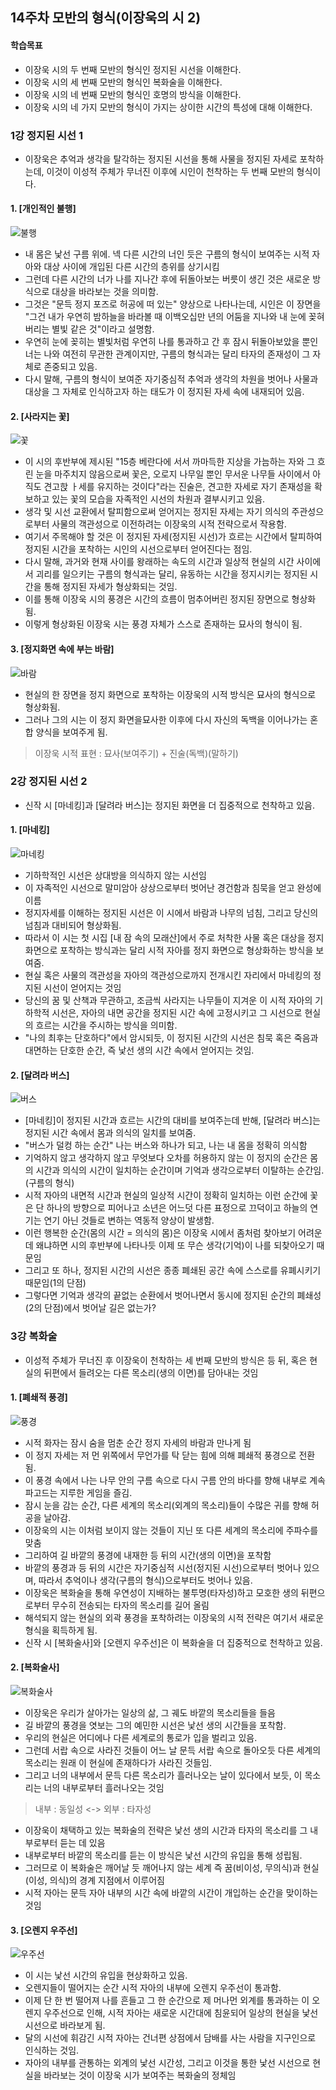 ## 14주차 모반의 형식(이장욱의 시 2)

#### 학습목표
* 이장욱 시의 두 번째 모반의 형식인 정지된 시선을 이해한다.
* 이장욱 시의 세 번째 모반의 형식인 복화술을 이해한다.
* 이장욱 시의 네 번째 모반의 형식인 호명의 방식을 이해한다.
* 이장욱 시의 네 가지 모반의 형식이 가지는 상이한 시간의 특성에 대해 이해한다.

### 1강 정지된 시선 1
* 이장욱은 추억과 생각을 탈각하는 정지된 시선을 통해 사물을 정지된 자세로 포착하는데, 이것이 이성적 주체가 무너진 이후에 시인이 천착하는 두 번째 모반의 형식이다.

#### 1. [개인적인 불행]
![불행](https://blogfiles.pstatic.net/MjAyMDEyMDJfNTIg/MDAxNjA2OTAyNzk3Njcx.gdzK19vMYp47EVqcHnmoVsaPQ9w9q4Yfc1B8QPITyWsg.XGWTErDFlZ3Y0m2zcSeyi9vgk62gfBwizJVVdyzwqKcg.PNG.sonbill/image.png)
* 내 몸은 낯선 구름 위에. 넥 다른 시간의 너인 듯은 구름의 형식이 보여주는 시적 자아와 대상 사이에 개입된 다른 시간의 층위를 상기시킴
* 그런데 다른 시간의 너가 나를 지나간 후에 뒤돌아보는 버릇이 생긴 것은 새로운 방식으로 대상을 바라보는 것을 의미함.
* 그것은 "문득 정지 포즈로 허공에 떠 있는" 양상으로 나타나는데, 시인은 이 장면을 "그건 내가 우연히 밤하늘을 바라볼 때 이백오십만 년의 어둠을 지나와 내 눈에 꽂혀버리는 별빛 같은 것"이라고 설명함.
* 우연히 눈에 꽂히는 별빛처럼 우연히 나를 통과하고 간 후 잠시 뒤돌아보았을 뿐인 너는 나와 여전히 무관한 관계이지만, 구름의 형식과는 달리 타자의 존재성이 그 자체로 존중되고 있음.
* 다시 말해, 구름의 형식이 보여준 자기중심적 추억과 생각의 차원을 벗어나 사물과 대상을 그 자체로 인식하고자 하는 태도가 이 정지된 자세 속에 내재되어 있음.

#### 2. [사라지는 꽃]
![꽃]()
* 이 시의 후반부에 제시된 "15층 베란다에 서서 까마득한 지상을 가늠하는 자와 그 흐린 눈을 마주치지 않음으로써 꽃은, 오로지 나무일 뿐인 무서운 나무들 사이에서 아직도 견고핝 ㅏ세를 유지하는 것이다"라는 진술은, 견고한 자세로 자기 존재성을 확보하고 있는 꽃의 모습을 자족적인 시선의 차원과 결부시키고 있음.
* 생각 및 시선 교환에서 탈피함으로써 얻어지는 정지된 자세는 자기 의식의 주관성으로부터 사물의 객관성으로 이전하려는 이장욱의 시적 전략으로서 작용함.
* 여기서 주목해야 할 것은 이 정지된 자세(정지된 시선)가 흐르는 시간에서 탈피하여 정지된 시간을 포착하는 시인의 시선으로부터 얻어진다는 점임.
* 다시 말해, 과거와 현재 사이를 왕래하는 속도의 시간과 일상적 현실의 시간 사이에서 괴리를 일으키는 구름의 형식과는 달리, 유동하는 시간을 정지시키는 정지된 시간을 통해 정지된 자세가 형상화되는 것임.
* 이를 통해 이장욱 시의 풍경은 시간의 흐름이 멈추어버린 정지된 장면으로 형상화됨.
* 이렇게 형상화된 이장욱 시는 풍경 자체가 스스로 존재하는 묘사의 형식이 됨.

#### 3. [정지화면 속에 부는 바람]
![바람](https://blogfiles.pstatic.net/MjAyMDEyMDJfMTA5/MDAxNjA2OTAzNjA5OTU5.vy7RoqgHwhOwU9DfWKcA57_0CkOCW2vXgse8GLJHzZsg.WyLYafNzuV8SyoMBJ1Y8OfquRx_Tzozc-wM4o5_HPLQg.PNG.sonbill/image.png)
* 현실의 한 장면을 정지 화면으로 포착하는 이장욱의 시적 방식은 묘사의 형식으로 형상화됨.
* 그러나 그의 시는 이 정지 화면을묘사한 이후에 다시 자신의 독백을 이어나가는 혼합 양식을 보여주게 됨.
> 이장욱 시적 표현 : 묘사(보여주기) + 진술(독백)(말하기)


### 2강 정지된 시선 2
* 신작 시 [마네킹]과 [달려라 버스]는 정지된 화면을 더 집중적으로 천착하고 있음.

#### 1. [마네킹]
![마네킹](https://blogfiles.pstatic.net/MjAyMDEyMDJfMTEy/MDAxNjA2OTAzOTg5MjU2.tiABiVI0gdhlKVCkIwGwy-UYN9oA-M1yX-pRe9JuP8Ug.6llcjDRRv7pnwd902PlHmqa9GRvGyqHU6SFnb7aI4YMg.PNG.sonbill/image.png)
* 기하학적인 시선은 상대방을 의식하지 않는 시선임
* 이 자족적인 시선으로 말미암아 상상으로부터 벗어난 경건함과 침묵을 얻고 완성에 이름
* 정지자세를 이해하는 정지된 시선은 이 시에서 바람과 나무의 넘침, 그리고 당신의 넘침과 대비되어 형상화됨.
* 따라서 이 시는 첫 시집 [내 잠 속의 모래산]에서 주로 처착한 사물 혹은 대상을 정지 화면으로 포착하는 방식과는 달리 시적 자아를 정지 화면으로 형상화하는 방식을 보여줌.
* 현실 혹은 사물의 객관성을 자아의 객관성으로까지 전개시킨 자리에서 마네킹의 정지된 시선이 얻어지는 것임
* 당신의 꿈 및 산책과 무관하고, 조금씩 사라지는 나무들이 지겨운 이 시적 자아의 기하학적 시선은, 자아의 내면 공간을 정지된 시간 속에 고정시키고 그 시선으로 현실의 흐르는 시간을 주시하는 방식을 의미함.
* "나의 최후는 단호하다"에서 암시되듯, 이 정지된 시간의 시선은 침묵 혹은 죽음과 대면하는 단호한 순간, 즉 낯선 생의 시간 속에서 얻어지는 것임.

#### 2. [달려라 버스]
![버스](https://blogfiles.pstatic.net/MjAyMDEyMDJfNzYg/MDAxNjA2OTA0NDc2Njcy.DqUt2Q8cJhYXyesrH1LhUE3X-NMWyQJHAVFGC0y1_kQg.NUeD0JjCaXsCQtYLFh0sOyIpU4d9rYRlA2RFrUK5DWsg.PNG.sonbill/image.png)
* [마네킹]이 정지된 시간과 흐르는 시간의 대비를 보여주는데 반해, [달려라 버스]는 정지된 시간 속에서 몸과 의식의 일치를 보여줌.
* "버스가 덜컹 하는 순간" 나는 버스와 하나가 되고, 나는 내 몸을 정확히 의식함
* 기억하지 않고 생각하지 않고 무엇보다 오차를 허용하지 않는 이 정지의 순간은 몸의 시간과 의식의 시간이 일치하는 순간이며 기억과 생각으로부터 이탈하는 순간임.(구름의 형식)
* 시적 자아의 내면적 시간과 현실의 일상적 시간이 정확히 일치하는 이런 순간에 꽃은 단 하나의 방향으로 피어나고 소년은 어느덧 다른 표정으로 끄덕이고 하늘의 연기는 연기 아닌 것들로 변하는 역동적 양상이 발생함.
* 이런 행복한 순간(몸의 시간 = 의식의 몸)은 이장욱 시에서 좀처럼 찾아보기 어려운데 왜냐하면 시의 후반부에 나타나듯 이제 또 무슨 생각(기억)이 나를 되찾아오기 때문임
* 그리고 또 하나, 정지된 시간의 시선은 종종 폐쇄된 공간 속에 스스로를 유폐시키기 때문임(1의 단점)
* 그렇다면 기억과 생각의 끝없는 순환에서 벗어나면서 동시에 정지된 순간의 폐쇄성(2의 단점)에서 벗어날 길은 없는가?

### 3강 복화술
* 이성적 주체가 무너진 후 이장욱이 천착하는 세 번째 모반의 방식은 등 뒤, 혹은 현실의 뒤편에서 들려오는 다른 목소리(생의 이면)를 담아내는 것임

#### 1. [폐쇄적 풍경]
![풍경](https://blogfiles.pstatic.net/MjAyMDEyMDJfMjU1/MDAxNjA2OTA1MTIyMTEz.G4VQar-jnsQ_tbmpSfjaiqbpyETUO65gohUeCT9NLmcg.3TWGcc_c9Q2mUmYfYlERrcO3iQOhmcPHPeGcZy4Xu48g.PNG.sonbill/image.png)
* 시적 화자는 잠시 숨을 멈춘 순간 정지 자세의 바람과 만나게 됨
* 이 정지 자세는 저 먼 위쪽에서 무언가를 탁 닫는 힘에 의해 폐쇄적 풍경으로 전환됨.
* 이 풍경 속에서 나는 나무 안의 구름 속으로 다시 구름 안의 바다를 향해 내부로 계속 파고드는 지루한 게임을 즐김.
* 잠시 눈을 감는 순간, 다른 세계의 목소리(외계의 목소리)들이 수많은 귀를 향해 허공을 날아감.
* 이장욱의 시는 이처럼 보이지 않는 것들이 지닌 또 다른 세계의 목소리에 주파수를 맞춤
* 그리하여 길 바깥의 풍경에 내재한 등 뒤의 시간(생의 이면)을 포착함
* 바깥의 풍경과 등 뒤의 시간은 자기중심적 시선(정지된 시선)으로부터 벗어나 있으며, 따라서 추억이나 생각(구름의 형식)으로부터도 벗어나 있음.
* 이장욱은 복화술을 통해 우연성이 지배하는 불투명(타자성)하고 모호한 생의 뒤편으로부터 무수히 전송되는 타자의 목소리를 길어 올림
* 해석되지 않는 현실의 외곽 풍경을 포착하려는 이장욱의 시적 전략은 여기서 새로운 형식을 획득하게 됨.
* 신작 시 [복화술사]와 [오렌지 우주선]은 이 복화술을 더 집중적으로 천착하고 있음.

#### 2. [복화술사]
![복화술사](https://blogfiles.pstatic.net/MjAyMDEyMDJfODkg/MDAxNjA2OTA1NjI2NDQ2.LEm3ud5Ldgv24-NEb4Ye5nOt043orunkafRf8swjuGYg.Gwxo-RH1ZSvlLiCPIc6uJRbRngyN__yjKwyxh_Z-gEkg.PNG.sonbill/image.png)
* 이장욱은 우리가 살아가는 일상의 삶, 그 궤도 바깥의 목소리들을 들음
* 길 바깥의 풍경을 엿보는 그의 예민한 시선은 낯선 생의 시간들을 포착함.
* 우리의 현실은 어디에나 다른 세계로의 통로가 입을 벌리고 있음.
* 그런데 서랍 속으로 사라진 것들이 어느 날 문득 서랍 속으로 돌아오듯 다른 세계의 목소리는 원래 이 현실에 존재하다가 사라진 것들임.
* 그리고 너의 내부에서 문득 다른 목소리가 흘러나오는 날이 있다에서 보듯, 이 목소리는 너의 내부로부터 흘러나오는 것임
> 내부 : 동일성 <-> 외부 : 타자성
* 이장욱이 채택하고 있는 복화술의 전략은 낯선 생의 시간과 타자의 목소리를 그 내부로부터 듣는 데 있음
* 내부로부터 바깥의 목소리를 듣는 이 방식은 낯선 시간의 유입을 통해 성립됨.
* 그러므로 이 복화술은 깨어날 듯 깨어나지 않는 세계 즉 꿈(비이성, 무의식)과 현실(이성, 의식)의 경계 지점에서 이루어짐
* 시적 자아는 문득 자아 내부의 시간 속에 바깥의 시간이 개입하는 순간을 맞이하는 것임

#### 3. [오렌지 우주선]
![우주선](https://blogfiles.pstatic.net/MjAyMDEyMDJfNjMg/MDAxNjA2OTA2MTY3MDk3.s7VYKfOzieDUUbCp4i38wCV7GlMAYYbE2H-gTpvxIFgg.vQHhINI9nymvLExTPrL9Mwq47sFkw82tsNgT6zn-kzog.PNG.sonbill/image.png)
* 이 시는 낯선 시간의 유입을 현상화하고 있음.
* 오렌지들이 떨어지는 순간 시적 자아의 내부에 오렌지 우주선이 통과함.
* 이제 단 한 번 떨어져 나를 흔들고 그 한 순간으로 제 머나먼 외계를 통과하는 이 오렌지 우주선으로 인해, 시적 자아는 새로운 시간대에 침윤되어 일상의 현실을 낯선 시선으로 바라보게 됨.
* 달의 시선에 휘감긴 시적 자아는 건너편 상점에서 담배를 사는 사람을 지구인으로 인식하는 것임.
* 자아의 내부를 관통하는 외계의 낯선 시간성, 그리고 이것을 통한 낯선 시선으로 현실을 바라보는 것이 이장욱 시가 보여주는 복화술의 정체임

